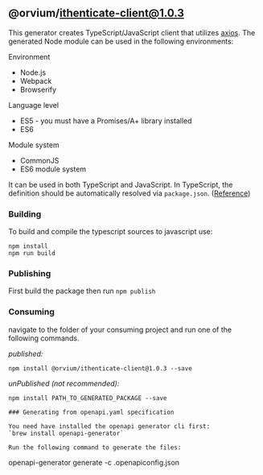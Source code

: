 ## @orvium/ithenticate-client@1.0.3

This generator creates TypeScript/JavaScript client that utilizes [axios](https://github.com/axios/axios). The generated Node module can be used in the following environments:

Environment
* Node.js
* Webpack
* Browserify

Language level
* ES5 - you must have a Promises/A+ library installed
* ES6

Module system
* CommonJS
* ES6 module system

It can be used in both TypeScript and JavaScript. In TypeScript, the definition should be automatically resolved via `package.json`. ([Reference](http://www.typescriptlang.org/docs/handbook/typings-for-npm-packages.html))

### Building

To build and compile the typescript sources to javascript use:
```
npm install
npm run build
```

### Publishing

First build the package then run ```npm publish```

### Consuming

navigate to the folder of your consuming project and run one of the following commands.

_published:_

```
npm install @orvium/ithenticate-client@1.0.3 --save
```

_unPublished (not recommended):_

```
npm install PATH_TO_GENERATED_PACKAGE --save

### Generating from openapi.yaml specification

You need have installed the openapi generator cli first:
`brew install openapi-generator`

Run the following command to generate the files:

```
openapi-generator generate -c .openapiconfig.json
```
